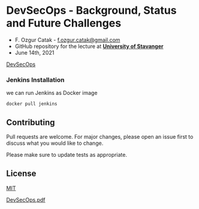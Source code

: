 # DevSecOps - Background, Status and Future Challenges

 - F. Ozgur Catak - f.ozgur.catak@gmail.com 
 - GitHub repository for the lecture at [**University of Stavanger**](https://www.uis.no/en)
 - June 14th, 2021

[DevSecOps](devsecops.png)

### Jenkins Installation
we can run Jenkins as Docker image

```console
docker pull jenkins
```

## Contributing
Pull requests are welcome. For major changes, please open an issue first to discuss what you would like to change.

Please make sure to update tests as appropriate.

## License
[MIT](https://choosealicense.com/licenses/mit/)

[DevSecOps.pdf](https://github.com/ocatak/devsecops-tutorial/raw/master/DevSecOps.pdf)



